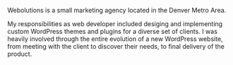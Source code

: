 Webolutions is a small marketing agency located in the Denver Metro Area.

My responsibilities as web developer included desiging and implementing
custom WordPress themes and plugins for a diverse set of clients. 
I was heavily involved through the entire evolution of a new 
WordPress website, from meeting with the client to discover their 
needs, to final delivery of the product.
